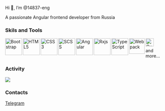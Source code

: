 Hi 👋, I’m @14837-eng

A passionate Angular frontend developer from Russia

### Skils and Tools

<img align="left" alt="Bootstrap" width="54px" src="https://img.icons8.com/color/452/bootstrap.png">
<img align="left" alt="HTML5" width="54px" src="https://www.iconninja.com/files/840/443/663/logo-icon.png">
<img align="left" alt="CSS3" width="54px"  src="https://upload.wikimedia.org/wikipedia/commons/thumb/7/70/Devicon-css3-plain.svg/1024px-Devicon-css3-plain.svg.png">
<img align="left" alt="SCSS" width="54px" src="https://miro.medium.com/max/1024/1*9U1toerFxB8aiFRreLxEUQ.png">
<img align="left" alt="Angular" width="54px" src="https://upload.wikimedia.org/wikipedia/commons/thumb/c/cf/Angular_full_color_logo.svg/1200px-Angular_full_color_logo.svg.png">
<img align="left" alt="Rxjs" width="54px" src="https://logowiki.net/uploads/logo/r/rxjs-1.svg">
<img align="left" alt="TypeScript" width="54px" src="https://blog.submain.com/wp-content/uploads/2020/12/typescript_2500.png">
<img align="left" alt="Webpack" width="50px" src="https://cdn.worldvectorlogo.com/logos/webpack.svg">
<img align="left" alt="Gulp" width="26px" src="https://logos-download.com/wp-content/uploads/2018/05/Gulp_logo_red-317x700.png">

<br>

and more...

### Activity

<img src="https://github-readme-streak-stats.herokuapp.com/?user=14837-eng&theme=dark">

### Contacts

<a href="https://t.me/coffiedev">Telegram</a>
